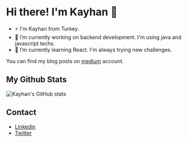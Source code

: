 ### <h1>Hi there! I'm Kayhan 👋</h1>


- ⚡ I'm Kayhan from Turkey.
- 🔭 I’m currently working on backend development. I'm using java and javascript techs.
- 🌱 I’m currently learning React. I'm always trying new challenges.

<p dir="auto">You can find my blog posts on <a href="https://kayhanozturk.medium.com">medium</a> account.</p>

<h2>My Github Stats</h2>

![Kayhan's GitHub stats](https://github-readme-stats.vercel.app/api?username=kayhanoztrk&hide=contribs,prs)

<h2>Contact</h2>
<ul>
  <li><a href="https://www.linkedin.com/in/kayhanoztrk/">Linkedin</a></li>
  <li><a href="https://www.twitter.com/boskefm">Twitter</a></li>
</ul>

